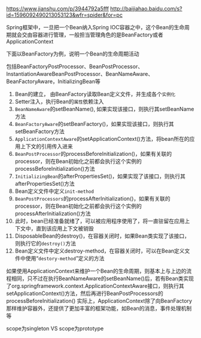 https://www.jianshu.com/p/3944792a5fff
http://baijiahao.baidu.com/s?id=1596092490213053123&wfr=spider&for=pc

Spring框架中，一旦把一个Bean纳入Spring IOC容器之中，这个Bean的生命周期就会交由容器进行管理，一般担当管理角色的是BeanFactory或者ApplicationContext

下面以BeanFactory为例，说明一个Bean的生命周期活动

包括BeanFactoryPostProcessor、BeanPostProcessor、InstantiationAwareBeanPostProcessor、BeanNameAware、BeanFactoryAware，InitializingBean等

1. Bean的建立， 由BeanFactory读取Bean定义文件，并生成各个`实例化`
2. Setter注入，执行Bean的`属性`依赖注入
3. `BeanNameAware`的setBeanName(), 如果实现该接口，则执行其setBeanName方法
4. `BeanFactoryAware`的setBeanFactory()，如果实现该接口，则执行其setBeanFactory方法
5. `ApplicationContextAware`的setApplicationContext()方法，将bean所在的应用上下文的引用传入进来
6. `BeanPostProcessor`的processBeforeInitialization()，如果有关联的processor，则在Bean初始化之前都会执行这个实例的processBeforeInitialization()方法
7. `InitializingBean`的afterPropertiesSet()，如果实现了该接口，则执行其afterPropertiesSet()方法
8. Bean定义文件中定义`init-method`
9. `BeanPostProcessors`的processAfterInitialization()，如果有关联的processor，则在Bean初始化之前都会执行这个实例的processAfterInitialization()方法
10. 此时，bean已经准备就绪了，可以被应用程序使用了，将一直驻留在应用上下文中，直到该应用上下文被销毁
11. DisposableBean的destroy()，在容器关闭时，如果Bean类实现了该接口，则执行它的`destroy()`方法
12. Bean定义文件中定义destroy-method，在容器关闭时，可以在Bean定义文件中使用“`destory-method`”定义的方法


如果使用ApplicationContext来维护一个Bean的生命周期，则基本上与上边的流程相同，只不过在执行BeanNameAware的setBeanName()后，若有Bean类实现了org.springframework.context.ApplicationContextAware接口，则执行其setApplicationContext()方法，然后再进行BeanPostProcessors的processBeforeInitialization()
实际上，ApplicationContext除了向BeanFactory那样维护容器外，还提供了更加丰富的框架功能，如Bean的消息，事件处理机制等


scope为singleton
VS
scope为prototype
